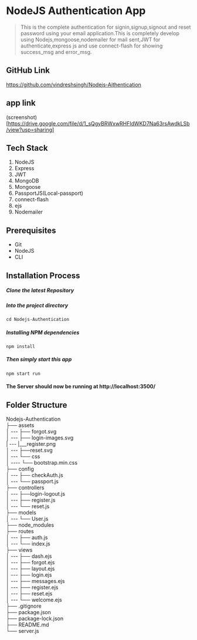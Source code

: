 # NodeJS Authentication App
> This is the complete authentication for signin,signup,signout and reset password  using your email application.This is completely develop using Nodejs,mongoose,nodemailer for mail sent,JWT for authenticate,express js and use connect-flash for showing success_msg and error_msg.


## GitHub Link
https://github.com/vindreshsingh/Nodejs-Aithentication

## app link
(screenshot)[https://drive.google.com/file/d/1_sQgyBRWxwRHFIdWKD7Na63rsAwdkLSb/view?usp=sharing]


## Tech Stack
1.  NodeJS
2.  Express
3.  JWT
4.  MongoDB
5.  Mongoose
6.  PassportJS(Local-passport)
7. connect-flash
8.  ejs
9.  Nodemailer


## Prerequisites
- Git
- NodeJS
- CLI

## Installation Process

##### Clone the latest Repository



##### Into the project directory

`cd Nodejs-Authentication`

##### Installing NPM dependencies

`npm install`

##### Then simply start this app

`npm start run`

#### The Server should now be running at http://localhost:3500/

## Folder Structure

Nodejs-Authentication <br>
├── assets <br>
│ --- ├── forgot.svg <br>
│ --- ├── login-images.svg <br>
| --- |___register.png <br>
│ --- ├──reset.svg <br>
│ --- └── css <br>
│ ----     └── bootstrap.min.css <br>
├── config <br>
│ --- ├── checkAuth.js <br>
│ --- └── passport.js <br>
├── controllers <br>
│ --- ├──login-logout.js <br>
│ --- ├── register.js <br>
│ --- └── reset.js <br>
├── models <br>
│ --- └── User.js <br>
├── node_modules <br>
├── routes <br>
│ --- ├── auth.js <br>
│ --- └── index.js <br>
├── views <br>
│ --- ├── dash.ejs <br>
│ --- ├── forgot.ejs <br>
│ --- ├── layout.ejs <br>
│ --- ├── login.ejs <br>
│ --- ├── messages.ejs <br>
│ --- ├── register.ejs <br>
│ --- ├── reset.ejs <br>
│ --- └── welcome.ejs <br>
├── .gitignore <br>
├── package.json <br>
├── package-lock.json <br>
├── README.md <br>
└── server.js <br>
